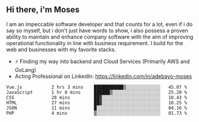 ## Hi there, i'm Moses

I am an impeccable software developer and that counts for a lot, even if i do say so myself, but i don't just have words to show, i also possess a proven ability to maintain and enhance company software with the aim of improving operational functionality in line with business requirement. I build for the web and businesses with my favorite stacks.
- ⚡ Finding my way into backend and Cloud Services (Primarily AWS and GoLang)
- Acting Professional on LinkedIn: https://linkedin.com/in/adebayo-moses

<!--START_SECTION:waka-->

```text
Vue.js           2 hrs 3 mins    ███████████▒░░░░░░░░░░░░░   45.07 %
JavaScript       1 hr 8 mins     ██████▒░░░░░░░░░░░░░░░░░░   25.20 %
CSS              28 mins         ██▓░░░░░░░░░░░░░░░░░░░░░░   10.43 %
HTML             27 mins         ██▓░░░░░░░░░░░░░░░░░░░░░░   10.25 %
JSON             11 mins         █░░░░░░░░░░░░░░░░░░░░░░░░   04.16 %
PHP              4 mins          ▒░░░░░░░░░░░░░░░░░░░░░░░░   01.73 %
```

<!--END_SECTION:waka-->
